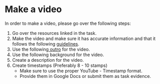 # Make a video

In order to make a video, please go over the following steps:

1. Go over the resources linked in the task.
2. Make the video and make sure it has accurate information and that it follows the following [guidelines](../structure-and-governance/acceptance-criteria-for-projects.md).
3. Use the following[ outro](https://drive.google.com/file/d/1nJ\_8CsccT-BUcPuLu\_hj92iw30gEjXQp/view?usp=sharing) for the video.
4. Use the following background for the video.
5. Create a description for the video.
6. Create timestamps (Preferably 8 - 10 stamps)
   * Make sure to use the proper YouTube - Timestamp format.
   * Provide them in Google Docs or submit them as task evidence.

